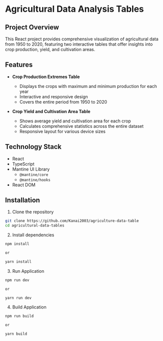 # Agricultural Data Analysis Tables

## Project Overview

This React project provides comprehensive visualization of agricultural data from 1950 to 2020, featuring two interactive tables that offer insights into crop production, yield, and cultivation areas.


## Features

- **Crop Production Extremes Table**
  - Displays the crops with maximum and minimum production for each year
  - Interactive and responsive design
  - Covers the entire period from 1950 to 2020

- **Crop Yield and Cultivation Area Table**
  - Shows average yield and cultivation area for each crop
  - Calculates comprehensive statistics across the entire dataset
  - Responsive layout for various device sizes

## Technology Stack

- React
- TypeScript
- Mantine UI Library
  - `@mantine/core`
  - `@mantine/hooks`
- React DOM


## Installation

1. Clone the repository
```bash
git clone https://github.com/Kanai2003/agriculture-data-table
cd agricultural-data-tables
```

2. Install dependencies
```bash
npm install

or 

yarn install
```

3. Run Application
```bash
npm run dev

or

yarn run dev
```

4. Build Application
```bash
npm run build

or

yarn build
```
